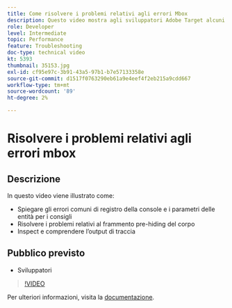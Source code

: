 ```yaml
---
title: Come risolvere i problemi relativi agli errori Mbox
description: Questo video mostra agli sviluppatori Adobe Target alcuni errori di registro della console comuni e parametri di entità per i consigli. Scopri come risolvere il problema del frammento di pre-hiding del corpo e come ispezionare e comprendere l’output di traccia.
role: Developer
level: Intermediate
topic: Performance
feature: Troubleshooting
doc-type: technical video
kt: 5393
thumbnail: 35153.jpg
exl-id: cf95e97c-3b91-43a5-97b1-b7e57133358e
source-git-commit: d1517f0763290eb61a9e4eef4f2eb215a9cdd667
workflow-type: tm+mt
source-wordcount: '89'
ht-degree: 2%

---
```


# Risolvere i problemi relativi agli errori mbox

## Descrizione

In questo video viene illustrato come:

* Spiegare gli errori comuni di registro della console e i parametri delle entità per i consigli
* Risolvere i problemi relativi al frammento pre-hiding del corpo
* Inspect e comprendere l’output di traccia

## Pubblico previsto

* Sviluppatori

>[!VIDEO](https://video.tv.adobe.com/v/35153/?quality=12)

Per ulteriori informazioni, visita la [documentazione](https://experienceleague.adobe.com/docs/target/using/troubleshoot/troubleshooting-target.html?lang=en).
